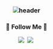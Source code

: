 <h3 align="center">
  
![header](https://capsule-render.vercel.app/api?type=waving&color=timeAuto&height=300&section=header&text=안녕하세요👋%20%20나인입니다.&fontSize=60&animation=fadeIn&fontAlignY=38&desc=지속%20가능한%20개발을%20지향하는&descAlignY=51&descAlign=62)
  
</h3>

<h3 align="center">🚀 Follow Me 🚀</h3>
<p align="center">
  <a href="https://velog.io/@jhy979"><img src="https://img.shields.io/badge/Tech%20Blog-11B48A?style=flat-square&logo=Vimeo&logoColor=white&link=https://velog.io"/></a>&nbsp
  <a href="mailto:white_la@naver.com"><img src="https://img.shields.io/badge/Email-44A833?style=flat-square&logo=Mail.Ru&logoColor=white&link=jhy979@gmail.com"/></a>&nbsp
</p>

<!-- 
<h3 align="center">📚 Tech Stack 📚</h3>
<p align="center">
-->
 
</p>
